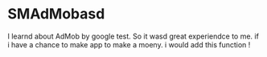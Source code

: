 # SMAdMobasd
I learnd about AdMob by google test.
So it wasd great experiendce to me.  if i have a chance to make app to make a moeny.  i would add this function ! 
